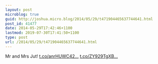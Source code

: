 ```yaml
---
layout: post
microblog: true
guid: http://joshua.micro.blog/2014/05/29/t471904465637744641.html
post_id: 41477
date: 2014-05-29T17:42:46+1100
lastmod: 2019-07-30T17:41:50+1100
type: post
url: /2014/05/29/t471904465637744641.html
---
```

Mr and Mrs Jut! [t.co/anrHUWC42...](http://t.co/anrHUWC42s) [t.co/ZY929TgXB...](http://t.co/ZY929TgXBJ)
